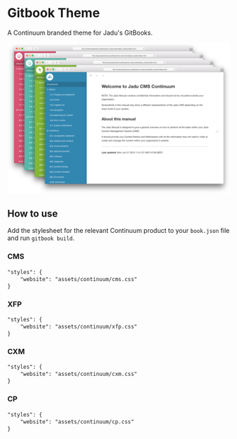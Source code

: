 # Gitbook Theme

A Continuum branded theme for Jadu's GitBooks.

![Screenshot of manual themes](assets/continuum/manuals.png)

## How to use

Add the stylesheet for the relevant Continuum product to your `book.json` file and run `gitbook build`.

### CMS

```
"styles": {
    "website": "assets/continuum/cms.css"
}
```

### XFP

```
"styles": {
    "website": "assets/continuum/xfp.css"
}
```

### CXM

```
"styles": {
    "website": "assets/continuum/cxm.css"
}
```

### CP

```
"styles": {
    "website": "assets/continuum/cp.css"
}
```


